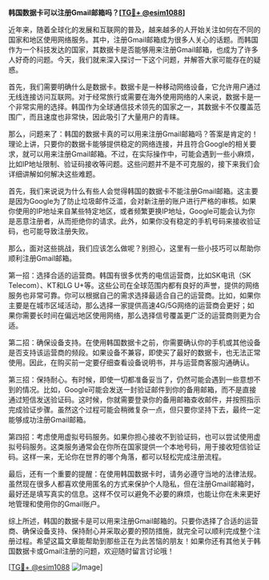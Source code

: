 **韩国数据卡可以注册Gmail邮箱吗？[[TG💪+ @esim1088](https://t.me/s/esim1088)]**

近年来，随着全球化的发展和互联网的普及，越来越多的人开始关注如何在不同的国家和地区使用网络服务。其中，注册Gmail邮箱成为很多人关心的话题。而韩国作为一个科技发达的国家，其数据卡是否能够用来注册Gmail邮箱，也成为了许多人好奇的问题。今天，我们就来深入探讨一下这个问题，并解答大家可能存在的疑惑。

首先，我们需要明确什么是数据卡。数据卡是一种移动网络设备，它允许用户通过无线连接访问互联网。对于经常旅行或需要在海外使用网络的人来说，数据卡是一个非常实用的选择。韩国作为全球通信技术领先的国家之一，其数据卡不仅覆盖范围广，而且速度也非常快，因此吸引了大量用户的青睐。

那么，问题来了：韩国的数据卡真的可以用来注册Gmail邮箱吗？答案是肯定的！理论上讲，只要你的数据卡能够提供稳定的网络连接，并且符合Google的相关要求，就可以用来注册Gmail邮箱。不过，在实际操作中，可能会遇到一些小麻烦，比如IP地址限制、验证码接收等问题。这些问题并不是不可克服的，接下来我们会详细讲解如何解决这些难题。

首先，我们来说说为什么有些人会觉得韩国的数据卡不能注册Gmail邮箱。这主要是因为Google为了防止垃圾邮件泛滥，会对新注册的账户进行严格的审核。如果你使用的IP地址来自某些特定地区，或者频繁更换IP地址，Google可能会认为你是恶意注册者，从而拒绝你的请求。此外，如果你没有稳定的手机号码来接收验证码，也可能导致注册失败。

那么，面对这些挑战，我们应该怎么做呢？别担心，这里有一些小技巧可以帮助你顺利注册Gmail邮箱。

第一招：选择合适的运营商。韩国有很多优秀的电信运营商，比如SK电讯（SK Telecom）、KT和LG U+等。这些公司在全球范围内都有良好的声誉，提供的网络服务也非常可靠。你可以根据自己的需求选择最适合自己的运营商。比如，如果你主要是在城市区域活动，那么选择一家提供高速4G/5G网络的运营商会更好；如果你需要长时间在偏远地区使用网络，那么选择信号覆盖更广泛的运营商则更为合适。

第二招：确保设备支持。在使用韩国数据卡之前，你需要确认你的手机或其他设备是否支持该运营商的频段。如果设备不兼容，即使买了最好的数据卡，也无法正常使用。因此，在购买前一定要仔细查看设备说明书，并与运营商客服沟通确认。

第三招：保持耐心。有时候，即使一切都准备妥当了，仍然可能会遇到一些意想不到的情况。比如，Google可能会发送一封验证邮件到你的备用邮箱，而不是直接通过短信发送验证码。这时候，你就需要登录你的备用邮箱查收邮件，并按照指示完成验证步骤。虽然这个过程可能会稍微复杂一点，但只要你坚持下去，最终一定能够成功注册Gmail邮箱。

第四招：考虑使用虚拟号码服务。如果你担心接收不到验证码，也可以尝试使用虚拟号码服务。这类服务通常会在你所在国家提供一个本地号码，用于接收短信验证码。这样一来，无论你在世界的哪个角落，都可以轻松完成注册流程。

最后，还有一个重要的提醒：在使用韩国数据卡时，请务必遵守当地的法律法规。虽然现在很多人都喜欢使用匿名的方式来保护个人隐私，但在注册Gmail邮箱时，最好还是填写真实的信息。这样不仅可以避免不必要的麻烦，也能让你在未来更好地管理和使用你的Gmail账户。

综上所述，韩国的数据卡是可以用来注册Gmail邮箱的。只要你选择了合适的运营商、确保设备支持、保持耐心并采取必要的预防措施，就完全可以顺利完成整个注册过程。希望这篇文章能帮助到那些正在为此苦恼的朋友！如果你还有其他关于韩国数据卡或Gmail注册的问题，欢迎随时留言讨论哦！

[[TG💪+ @esim1088](https://t.me/s/esim1088) ![Image](https://i.postimg.cc/4NQfJmqS/Snipaste-2025-05-13-00-14-12.png)]